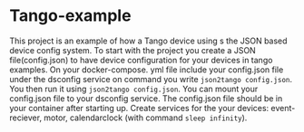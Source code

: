 # Tango-example
This project is an example of how a Tango device using s the JSON based device config system.
To start with the project you create a JSON file(config.json) to have device configuration for your devices in tango examples. On your docker-compose. yml file include your config.json file under the dsconfig service on command you write `json2tango config.json`.  You then run it using `json2tango config.json`. You can mount your config.json file to your dsconfig service. The config.json file should be in your container after starting up. Create services for the your devices: event-reciever, motor, calendarclock (with command `sleep infinity`).
